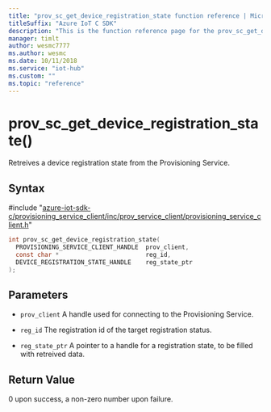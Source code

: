 ```yaml
---                             
title: "prov_sc_get_device_registration_state function reference | Microsoft Docs" 
titleSuffix: "Azure IoT C SDK"            
description: "This is the function reference page for the prov_sc_get_device_registration_state() function in the Azure IoT C SDK. This SDK is used with Azure IoT Hub and Azure IoT Hub Device Provisioning Service"            
manager: timlt                 
author: wesmc7777              
ms.author: wesmc               
ms.date: 10/11/2018                    
ms.service: "iot-hub"             
ms.custom: ""                
ms.topic: "reference"        
---                            
```


# prov_sc_get_device_registration_state()

Retreives a device registration state from the Provisioning Service.

## Syntax

\#include "[azure-iot-sdk-c/provisioning_service_client/inc/prov_service_client/provisioning_service_client.h](../provisioning-service-client-h.md)"  
```C
int prov_sc_get_device_registration_state(
  PROVISIONING_SERVICE_CLIENT_HANDLE  prov_client,
  const char *                        reg_id,
  DEVICE_REGISTRATION_STATE_HANDLE    reg_state_ptr
);
```

## Parameters
* `prov_client` A handle used for connecting to the Provisioning Service. 

* `reg_id` The registration id of the target registration status. 

* `reg_state_ptr` A pointer to a handle for a registration state, to be filled with retreived data.

## Return Value
0 upon success, a non-zero number upon failure.

